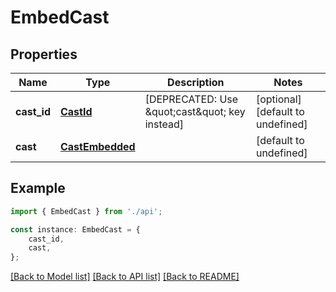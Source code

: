 # EmbedCast


## Properties

Name | Type | Description | Notes
------------ | ------------- | ------------- | -------------
**cast_id** | [**CastId**](CastId.md) | [DEPRECATED: Use \&quot;cast\&quot; key instead] | [optional] [default to undefined]
**cast** | [**CastEmbedded**](CastEmbedded.md) |  | [default to undefined]

## Example

```typescript
import { EmbedCast } from './api';

const instance: EmbedCast = {
    cast_id,
    cast,
};
```

[[Back to Model list]](../README.md#documentation-for-models) [[Back to API list]](../README.md#documentation-for-api-endpoints) [[Back to README]](../README.md)
